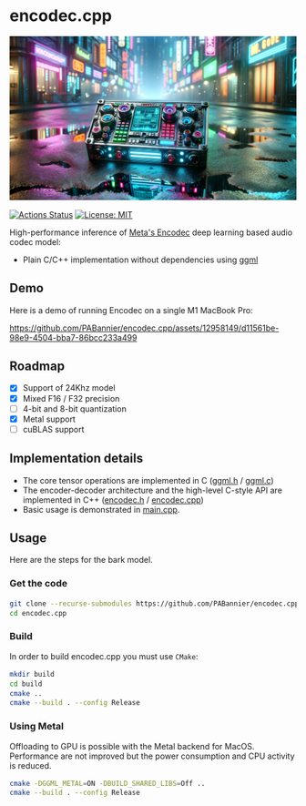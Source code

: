 # encodec.cpp

![encodec.cpp](./assets/banner.png)

[![Actions Status](https://github.com/PABannier/encodec.cpp/actions/workflows/build.yml/badge.svg)](https://github.com/PABannier/encodec.cpp/actions)
[![License: MIT](https://img.shields.io/badge/license-MIT-blue.svg)](https://opensource.org/licenses/MIT)

High-performance inference of [Meta's Encodec](https://github.com/facebookresearch/encodec) deep learning based audio codec model:

- Plain C/C++ implementation without dependencies using [ggml](https://github.com/ggerganov/ggml)

## Demo

Here is a demo of running Encodec on a single M1 MacBook Pro:

https://github.com/PABannier/encodec.cpp/assets/12958149/d11561be-98e9-4504-bba7-86bcc233a499

## Roadmap

- [x] Support of 24Khz model
- [x] Mixed F16 / F32 precision
- [ ] 4-bit and 8-bit quantization
- [x] Metal support
- [ ] cuBLAS support

## Implementation details

- The core tensor operations are implemented in C ([ggml.h](ggml.h) / [ggml.c](ggml.c))
- The encoder-decoder architecture and the high-level C-style API are implemented in C++ ([encodec.h](encodec.h) / [encodec.cpp](encodec.cpp))
- Basic usage is demonstrated in [main.cpp](examples/main).


## Usage

Here are the steps for the bark model.

### Get the code

```bash
git clone --recurse-submodules https://github.com/PABannier/encodec.cpp.git
cd encodec.cpp
```

### Build

In order to build encodec.cpp you must use `CMake`:

```bash
mkdir build
cd build
cmake ..
cmake --build . --config Release
```

### Using Metal

Offloading to GPU is possible with the Metal backend for MacOS. Performance are not improved but
the power consumption and CPU activity is reduced.

```bash
cmake -DGGML_METAL=ON -DBUILD_SHARED_LIBS=Off ..
cmake --build . --config Release
```
